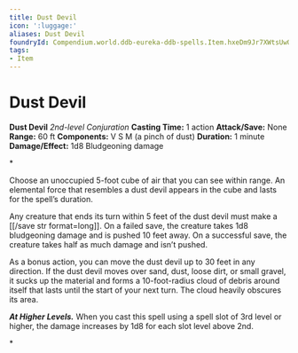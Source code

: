 ```yaml
---
title: Dust Devil
icon: ':luggage:'
aliases: Dust Devil
foundryId: Compendium.world.ddb-eureka-ddb-spells.Item.hxeDm9Jr7XWtsUwO
tags:
- Item
---
```


# Dust Devil

**Dust Devil**
_2nd-level Conjuration_
**Casting Time:** 1 action
**Attack/Save:** None
**Range:** 60 ft
**Components:** V S M (a pinch of dust)
**Duration:** 1 minute
**Damage/Effect:** 1d8 Bludgeoning damage

*<p>Choose an unoccupied 5-foot cube of air that you can see within range. An elemental force that resembles a dust devil appears in the cube and lasts for the spell’s duration.

Any creature that ends its turn within 5 feet of the dust devil must make a [[/save str format=long]]. On a failed save, the creature takes 1d8 bludgeoning damage and is pushed 10 feet away. On a successful save, the creature takes half as much damage and isn’t pushed.

As a bonus action, you can move the dust devil up to 30 feet in any direction. If the dust devil moves over sand, dust, loose dirt, or small gravel, it sucks up the material and forms a 10-foot-radius cloud of debris around itself that lasts until the start of your next turn. The cloud heavily obscures its area.

*****At Higher Levels.***** When you cast this spell using a spell slot of 3rd level or higher, the damage increases by 1d8 for each slot level above 2nd.</p>*